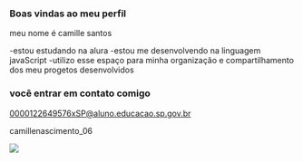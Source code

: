 ### Boas vindas ao meu perfil 

meu nome é camille santos 

-estou estudando na alura 
-estou me desenvolvendo na linguagem javaScript
-utilizo esse espaço para minha organização e compartilhamento dos meu progetos desenvolvidos

### você entrar em contato comigo 

0000122649576xSP@aluno.educacao.sp.gov.br

camillenascimento_06

![](https://media.tenor.com/WEzNNWFSpeAAAAAM/shirley-temple-giggle.gif)
